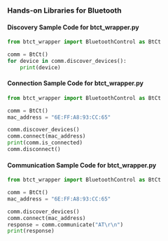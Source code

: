 ### Hands-on Libraries for Bluetooth

#### Discovery Sample Code for btct_wrapper.py

```python
from btct_wrapper import BluetoothControl as BtCt

comm = BtCt()
for device in comm.discover_devices():
    print(device)
```


#### Connection Sample Code for btct_wrapper.py

```python
from btct_wrapper import BluetoothControl as BtCt

comm = BtCt()
mac_address = "6E:FF:A8:93:CC:65"

comm.discover_devices()
comm.connect(mac_address)
print(comm.is_connected)
comm.disconnect()
```


#### Communication Sample Code for btct_wrapper.py

```python
from btct_wrapper import BluetoothControl as BtCt

comm = BtCt()
mac_address = "6E:FF:A8:93:CC:65"

comm.discover_devices()
comm.connect(mac_address)
response = comm.communicate("AT\r\n")
print(response)
```
